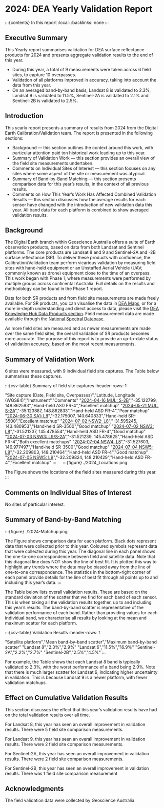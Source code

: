 # 2024: DEA Yearly Validation Report

:::{contents} In this report
:local:
:backlinks: none
:::

## Executive Summary

This Yearly report summarises validation for DEA surface reflectance products for 2024
and presents aggregate validation results to the end of this year.

* During this year, a total of 9 measurements were taken across 6 field sites, to capture 10 overpasses.
* Validation of all platforms improved in accuracy, taking into account the data from this year.
* On an averaged band-by-band basis, Landsat 8 is validated to 2.3%, Landsat 9 is validated to 11.5%, Sentinel-2A is validated to 2.1% and Sentinel-2B is validated to 2.5%.

## Introduction

This yearly report presents a summary of results from 2024 from the Digital Earth
Calibration/Validation team. The report is presented in the following sections:

* Background &mdash; this section outlines the context around this work, with particular attention paid ton historical work leading up to this year.
* Summary of Validation Work &mdash; this section provides an overall view of the field site measurements undertaken.
* Comments on Individual Sites of Interest &mdash; this section focuses on any sites where some aspect of the site or measurement was atypical.
* Summary of Band-by-Band Matching &mdash; this section presents comparison data for this year’s results, in the context of all previous results.
* Comments on How This Year’s Work Has Affected Combined Validation Results &mdash; this section discusses how the average results for each sensor have changed with the introduction of new validation data this year. All band data for each platform is combined to show averaged validation results.

## Background

The Digital Earth branch within Geoscience Australia offers a suite of Earth observation products, based on data from
both Landsat and Sentinel platforms. The core products are Landsat 8 and 9 and Sentinel-2A and -2B surface reflectance (SR).
To deliver these products with confidence, the Calibration/Validation team perform vicarious validation
by measuring field sites with hand-held equipment or an Unstaffed Aerial Vehicle (UAV; commonly known as drone) equipment
close to the time of an overpass. This work began with Phase 1, where measurements were performed by multiple groups
across continental Australia. Full details on the results and methodology can be found in the Phase 1 report.

Data for both SR products and from field site measurements are made freely available. For SR products, you can visualise
the data in [DEA Maps](https://maps.dea.ga.gov.au/), or for a more in-depth understanding and direct access to data, please visit the [DEA Knowledge Hub Data Products section](https://knowledge.dea.ga.gov.au/data/). Field measurement data are made available through the [National Spectral Database](https://www.ga.gov.au/scientific-topics/dea/dea-data-and-products/national-spectral-database).

As more field sites are measured and as newer measurements are made over the same field sites, the overall validation of
SR products becomes more accurate. The purpose of this report is to provide an up-to-date status of validation accuracy,
based on the most recent measurements.
 
## Summary of Validation Work

6 sites were measured, with 9 individual field site captures. The Table below summarises these captures.

:::{csv-table} Summary of field site captures
:header-rows: 1

"Site capture (Date, Field site, Overpasses)","Latitude, Longitude (WGS84)","Instrument","Comments"
"<a href='/validation/site-report/2024-04-16-MUL/'>2024-04-16 MUL: S-2B</a>","-35.122799, 148.862583","Hand-held ASD FR-4","Excellent matchup"
"<a href='/validation/site-report/2024-05-21-MUL/'>2024-05-21 MUL: S-2A</a>","-35.123887, 148.862833","Hand-held ASD FR-4","Poor matchup"
"<a href='/validation/site-report/2024-06-30-SA1/'>2024-06-30 SA1: L8</a>","-32.175007, 140.640833","Hand-held SR-3500","Excellent matchup"
"<a href='/validation/site-report/2024-07-02-NSW2/'>2024-07-02 NSW2: L8</a>","-31.595245, 143.480953","Hand-held SR-3500","Good matchup"
"<a href='/validation/site-report/2024-07-02-NSW3/'>2024-07-02 NSW3: L8</a>","-31.521237, 145.478554","Hand-held ASD FR-4","Good matchup"
"<a href='/validation/site-report/2024-07-03-NSW3/'>2024-07-03 NSW3: L9/S-2A</a>","-31.521239, 145.478625","Hand-held ASD FR-4","Both excellent matchups"
"<a href='/validation/site-report/2024-07-04-NSW4/'>2024-07-04 NSW4: L8</a>","-31.527603, 146.977497","Hand-held SR-3500","Good matchup"
"<a href='/validation/site-report/2024-07-04-NSW5/'>2024-07-04 NSW5: L8</a>","-32.209803, 148.210464","Hand-held ASD FR-4","Good matchup"
"<a href='/validation/site-report/2024-07-05-NSW5/'>2024-07-05 NSW5: L9</a>","-32.209824, 148.210429","Hand-held ASD FR-4","Excellent matchup"
:::
 
:::{figure} ./2024_Locations.png

The Figure shows the locations of the field sites measured during this year.
::: 

## Comments on Individual Sites of Interest

No sites of particular interest.
     
## Summary of Band-by-Band Matching

:::{figure} ./2024-Matchup.png

The Figure shows comparison data for each platform. Black dots represent data that were collected prior to this year.
Coloured symbols represent data that were collected during this year. The diagonal line in each panel shows the
one-to-one correspondence between field and satellite data. Note that this diagonal line does NOT show the line of best
fit. It is plotted this way to highlight any trends where the data may be biased away from the line of one-to-one
correspondence. The statistics in the bottom-right corner of each panel provide details for the line of best fit
through all points up to and including this year’s data.
:::

The Table below lists overall validation results. These are based on the standard deviation of the scatter that we find
for each band of each sensor. This is when taking all the validation results together, up to and including this year’s
results. The band-by-band scatter is representative of the validation performance of each band. Rather than providing
values for each individual band, we characterise all results by looking at the mean and maximum scatter for each
platform.

:::{csv-table} Validation Results
:header-rows: 1

"Satellite platform","Mean band-by-band scatter","Maximum band-by-band scatter"
"Landsat 8","2.3%","2.9%"
"Landsat 9","11.5%","16.9%"
"Sentinel-2A","2.2%","2.7%"
"Sentinel-2B","2.5%","4.5%"
:::

For example, the Table shows that each Landsat 8 band is typically validated to 2.3%, with the worst performance
of a band being 2.9%. Note that there is much larger scatter for Landsat 9, indicating higher uncertainty in validation.
This is because Landsat 9 is a newer platform, with fewer validation matchups.

## Effect on Cumulative Validation Results

This section discusses the effect that this year’s validation results have had on the total validation
results over all time.

For Landsat 8, this year has seen an overall improvement in validation results. There were 5 field site comparison
measurements.

For Landsat 9, this year has seen an overall improvement in validation results. There were 2 field site comparison
measurements.

For Sentinel-2A, this year has seen an overall improvement in validation results. There were 2 field site comparison
measurements.

For Sentinel-2B, this year has seen an overall improvement in validation results. There was 1 field site comparison
measurement.

## Acknowledgments
 
The field validation data were collected by Geoscience Australia. 

